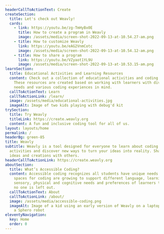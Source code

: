 ```yaml
---
headerCallToActionText: Create
createSection:
  title: Let's check out Weavly!
  cards:
    - link: https://youtu.be/zg-TmHyBx0E
      title: How to create a program in Weavly
      image: /assets/media/screen-shot-2022-09-13-at-10.54.27-am.png
    - title: How to customize Weavly
      link: https://youtu.be/eAG2VnmCotc
      image: /assets/media/screen-shot-2022-09-13-at-10.54.12-am.png
    - title: How to share a program
      link: https://youtu.be/VZyaot1YL9U
      image: /assets/media/screen-shot-2022-09-13-at-10.53.15-am.png
learnSection:
  title: Educational Activities and Learning Resources
  content: Check out a collection of educational activities and coding tools.
    These resources are created based on working with learners with diverse
    needs and various coding experiences in mind.
  callToActionText: Learn
  callToActionLink: /learn/
  image: /assets/media/educational-activities.jpg
  imageAlt: Image of two kids playing with debug'd kit
trySection:
  title: Try Weavly
  titleLink: https://create.weavly.org
  content: A fun and inclusive coding tool for all of us.
layout: layouts/home
permalink: /
headerBg: green-85
title: Weavly
subtitle: Weavly is a tool designed for everyone to learn about coding. Explore
  activities and discover new ways to turn your ideas into reality. Share your
  ideas and creations with others.
headerCallToActionLink: https://create.weavly.org
aboutSection:
  title: What’s Accessible Coding?
  content: Accessible coding recognizes all students have unique needs. Digital
    spaces for coding are growing to support different language, learning,
    sensory, physical and cognitive needs and preferences of learners to ensure
    no one is left out.
  callToActionText: About
  callToActionLink: /about/
  image: /assets/media/accessible-coding.png
  imageAlt: Image of a kid using an early version of Weavly on a laptop to control
    a Sphero robot
eleventyNavigation:
  key: Home
  order: 0
---
```

